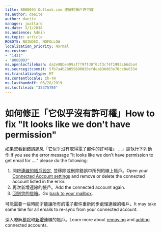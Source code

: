 ```yaml
---
title: 8000093 Outlook.com 連線的帳戶許可權
ms.author: daeite
author: daeite
manager: joallard
ms.date: 3/1/2018
ms.audience: Admin
ms.topic: article
ROBOTS: NOINDEX, NOFOLLOW
localization_priority: Normal
ms.custom:
- "1431"
- "8000093"
ms.openlocfilehash: da2e08be499afff97fd0f0cf3cf4f1993cb6dba4
ms.sourcegitcommit: 5fb7a4b28859690020efdea630d03e70cc0e6334
ms.translationtype: MT
ms.contentlocale: zh-TW
ms.lasthandoff: 06/28/2019
ms.locfileid: "35375780"
---
```

# <a name="how-to-fix-it-looks-like-we-dont-have-permission"></a><span data-ttu-id="88e1f-102">如何修正「它似乎沒有許可權」</span><span class="sxs-lookup"><span data-stu-id="88e1f-102">How to fix "It looks like we don't have permission"</span></span>

<span data-ttu-id="88e1f-103">如果您看到錯誤訊息「它似乎沒有取得電子郵件的許可權」 ...」請執行下列動作:</span><span class="sxs-lookup"><span data-stu-id="88e1f-103">If you see the error message "It looks like we don't have permission to get email for ...." please do the following:</span></span>

1. <span data-ttu-id="88e1f-104">開啟[連線的帳戶設定](https://outlook.live.com/mail/options/mail/accounts), 並移除或刪除錯誤中所列的線上帳戶。</span><span class="sxs-lookup"><span data-stu-id="88e1f-104">Open your [Connected Account settings](https://outlook.live.com/mail/options/mail/accounts) and remove or delete the connected account listed in the error.</span></span>
2. <span data-ttu-id="88e1f-105">再次新增連線的帳戶。</span><span class="sxs-lookup"><span data-stu-id="88e1f-105">Add the connected account again.</span></span>
3. <span data-ttu-id="88e1f-106">[回到您的信箱](https://outlook.live.com/mail/inbox)。</span><span class="sxs-lookup"><span data-stu-id="88e1f-106">Go [back to your mailbox](https://outlook.live.com/mail/inbox).</span></span>

<span data-ttu-id="88e1f-107">可能需要一些時間才能讓所有的電子郵件重新同步處理連線的帳戶。</span><span class="sxs-lookup"><span data-stu-id="88e1f-107">It may take some time for all emails to re-sync from your connected account.</span></span>

<span data-ttu-id="88e1f-108">深入瞭解[移除](https://support.office.com/article/0b9a6b95-ff1b-46c1-bf60-d6b3b82c5ac8)和[新增](https://support.office.com/article/c5224df4-5885-4e79-91ba-523aa743f0ba)連線的帳戶。</span><span class="sxs-lookup"><span data-stu-id="88e1f-108">Learn more about [removing](https://support.office.com/article/0b9a6b95-ff1b-46c1-bf60-d6b3b82c5ac8) and [adding](https://support.office.com/article/c5224df4-5885-4e79-91ba-523aa743f0ba) connected accounts.</span></span>